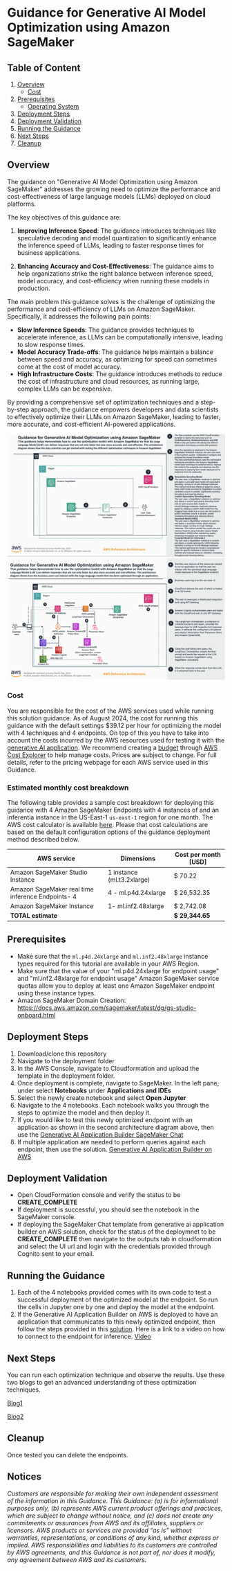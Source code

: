 # Guidance for Generative AI Model Optimization using Amazon SageMaker

## Table of Content 

1. [Overview](#overview)
    - [Cost](#cost)
2. [Prerequisites](#prerequisites)
    - [Operating System](#operating-system)
3. [Deployment Steps](#deployment-steps)
4. [Deployment Validation](#deployment-validation)
5. [Running the Guidance](#running-the-guidance)
6. [Next Steps](#next-steps)
7. [Cleanup](#cleanup)


## Overview

The guidance on "Generative AI Model Optimization using Amazon SageMaker" addresses the growing need to optimize the performance and cost-effectiveness of large language models (LLMs) deployed on cloud platforms.

The key objectives of this guidance are:

1. **Improving Inference Speed**: The guidance introduces techniques like speculative decoding and model quantization to significantly enhance the inference speed of LLMs, leading to faster response times for business applications.

2. **Enhancing Accuracy and Cost-Effectiveness**: The guidance aims to help organizations strike the right balance between inference speed, model accuracy, and cost-efficiency when running these models in production.

The main problem this guidance solves is the challenge of optimizing the performance and cost-efficiency of LLMs on Amazon SageMaker. Specifically, it addresses the following pain points:

- **Slow Inference Speeds**: The guidance provides techniques to accelerate inference, as LLMs can be computationally intensive, leading to slow response times.
- **Model Accuracy Trade-offs**: The guidance helps maintain a balance between speed and accuracy, as optimizing for speed can sometimes come at the cost of model accuracy.
- **High Infrastructure Costs**: The guidance introduces methods to reduce the cost of infrastructure and cloud resources, as running large, complex LLMs can be expensive.

By providing a comprehensive set of optimization techniques and a step-by-step approach, the guidance empowers developers and data scientists to effectively optimize their LLMs on Amazon SageMaker, leading to faster, more accurate, and cost-efficient AI-powered applications.

![Architecture](./assets/arch-1.png)
![Architecture](./assets/arch-2.png)

### Cost 

You are responsible for the cost of the AWS services used while running this solution guidance. As of August 2024, the cost for running this guidance with the default settings $39.12 per hour for optimizing the model with 4 techniques and 4 endpoints. On top of this you have to take into account the costs incurred by the AWS resources used for testing it with the [generative AI application](). 
We recommend creating a [budget](https://docs.aws.amazon.com/cost-management/latest/userguide/budgets-create.html) through [AWS Cost Explorer](http://aws.amazon.com/aws-cost-management/aws-cost-explorer/) to help manage costs. Prices are subject to change. For full details, refer to the pricing webpage for each AWS service used in this Guidance.

### Estimated monthly cost breakdown

The following table provides a sample cost breakdown for deploying this guidance with 4 Amazon SageMaker Endpoints with 4 instances of and an inferentia instance in the US-East-1 `us-east-1` region for one month. The AWS cost calculator is available [here](https://calculator.aws/#/estimate?id=ddd8c7f83c4202829d1a28a231b0d6d7853290f6). Please that cost calculations are based on the default configuration options of the guidance deployment method described below.

| **AWS service**          | Dimensions | Cost per **month** \[USD\] |
|--------------------------|------------|------------|
| Amazon SageMaker Studio Instance | 1 instance (ml.t3.2xlarge)| \$ 70.22 |
| Amazon SageMaker real time inference Endpoints- 4               | 4 - ml.p4d.24xlarge | \$ 26,532.35 |
| Amazon SageMaker Instance|1-  ml.inf2.48xlarge | \$ 2,742.08 |
| **TOTAL estimate** |  | **\$ 29,344.65** |


## Prerequisites

* Make sure that the `ml.p4d.24xlarge` and `ml.inf2.48xlarge` instance types required for this tutorial are available in your AWS Region.
* Make sure that the value of your "ml.p4d.24xlarge for endpoint usage" and "ml.inf2.48xlarge for endpoint usage" Amazon SageMaker service quotas allow you to deploy at least one Amazon SageMaker endpoint using these instance types.
* Amazon SageMaker Domain Creation: https://docs.aws.amazon.com/sagemaker/latest/dg/gs-studio-onboard.html


## Deployment Steps 
1. Download/clone this repository
2. Navigate to the deployment folder
3. In the AWS Console, navigate to Cloudformation and upload the template in the deployment folder.
4. Once deployment is complete, navigate to SageMaker. In the left pane, under select **Notebooks** under **Applications and IDEs**
5. Select the newly create notebook and select **Open Jupyter**
6. Navigate to the 4 notebooks. Each notebook walks you through the steps to optimize the model and then deploy it.
7. If you would like to test this newly optimized endpoint with an application as shown in the second architecture diagram above, then use the 
   [Generative AI Application Builder SageMaker Chat](https://console.aws.amazon.com/cloudformation/home?region=us-east-1#/stacks/new?templateURL=https://solutions-reference.s3.amazonaws.com/generative-ai-application-builder-on-aws/latest/SageMakerChat.template)
8. If multiple application are needed to perform queries against each endpoint, then use the solution. [Generative AI Application Builder on AWS](https://aws.amazon.com/solutions/implementations/generative-ai-application-builder-on-aws/)


## Deployment Validation

* Open CloudFormation console and verify the status to be **CREATE_COMPLETE**
* If deployment is successful, you should see the notebook in the SageMaker console.
* If deploying the SageMaker Chat template from generative ai application builder on AWS solution, check for the status of the deploymnet to be **CREATE_COMPLETE** then navigate to the outputs tab in cloudformation and select the UI url and login with the credentials provided through Cognito sent to your email.


## Running the Guidance

1. Each of the 4 notebooks provided  comes with its own code to test a successful deployment of the optimized model at the endpoint. So run the cells in Jupyter one by one and deploy the model at the endpoint.
2. If the Generative AI Application Builder on AWS is deployed to have an application that communicates to this newly optimized endpoint, then follow the steps provided in this [solution](https://aws.amazon.com/solutions/implementations/generative-ai-application-builder-on-aws/). Here is a link to a video on how to connect to the endpoint for inference. [Video](https://www.youtube.com/watch?v=rJqUfyRZEc0&list=PLhr1KZpdzukcj8lsINDmuXPJq6aQEY4d2&index=20)



## Next Steps

You can run each optimization technique and observe the results. Use these two blogs to get an advanced understanding of these optimization techniques.

[Blog1](https://aws.amazon.com/blogs/machine-learning/achieve-up-to-2x-higher-throughput-while-reducing-costs-by-50-for-generative-ai-inference-on-amazon-sagemaker-with-the-new-inference-optimization-toolkit-part-1/)

[Blog2](https://aws.amazon.com/blogs/machine-learning/achieve-up-to-2x-higher-throughput-while-reducing-costs-by-up-to-50-for-generative-ai-inference-on-amazon-sagemaker-with-the-new-inference-optimization-toolkit-part-2/)


## Cleanup

 Once tested you can delete the endpoints.

## Notices

*Customers are responsible for making their own independent assessment of the information in this Guidance. This Guidance: (a) is for informational purposes only, (b) represents AWS current product offerings and practices, which are subject to change without notice, and (c) does not create any commitments or assurances from AWS and its affiliates, suppliers or licensors. AWS products or services are provided “as is” without warranties, representations, or conditions of any kind, whether express or implied. AWS responsibilities and liabilities to its customers are controlled by AWS agreements, and this Guidance is not part of, nor does it modify, any agreement between AWS and its customers.*



